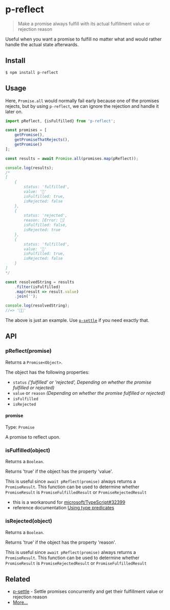 # p-reflect

> Make a promise always fulfill with its actual fulfillment value or rejection reason

Useful when you want a promise to fulfill no matter what and would rather handle the actual state afterwards.

## Install

```
$ npm install p-reflect
```

## Usage

Here, `Promise.all` would normally fail early because one of the promises rejects, but by using `p-reflect`, we can ignore the rejection and handle it later on.

```js
import pReflect, {isFulfilled} from 'p-reflect';

const promises = [
	getPromise(),
	getPromiseThatRejects(),
	getPromise()
];

const results = await Promise.all(promises.map(pReflect));

console.log(results);
/*
[
	{
		status: 'fulfilled',
		value: '🦄'
		isFulfilled: true,
		isRejected: false
	},
	{
		status: 'rejected',
		reason: [Error: 👹]
		isFulfilled: false,
		isRejected: true
	},
	{
		status: 'fulfilled',
		value: '🐴'
		isFulfilled: true,
		isRejected: false
	}
]
*/

const resolvedString = results
	.filter(isFulfilled)
	.map(result => result.value)
	.join('');

console.log(resolvedString);
//=> '🦄🐴'
```

The above is just an example. Use [`p-settle`](https://github.com/sindresorhus/p-settle) if you need exactly that.

## API

### pReflect(promise)

Returns a `Promise<Object>`.

The object has the following properties:

- `status` *('fulfilled' or 'rejected', Depending on whether the promise fulfilled or rejected)*
- `value` or `reason` *(Depending on whether the promise fulfilled or rejected)*
- `isFulfilled`
- `isRejected`

#### promise

Type: `Promise`

A promise to reflect upon.

### isFulfilled(object)

Returns a `Boolean`.

Returns 'true' if the object has the property 'value'.

This is useful since `await pReflect(promise)` always returns a `PromiseResult`. This function can be used to determine whether `PromiseResult` is `PromiseFulfilledResult` or `PromiseRejectedResult`

- this is a workaround for [microsoft/TypeScript#32399](https://github.com/microsoft/TypeScript/issues/32399)
- reference documentation [Using type predicates](https://www.typescriptlang.org/docs/handbook/2/narrowing.html)

### isRejected(object)

Returns a `Boolean`.

Returns 'true' if the object has the property 'reason'.

This is useful since `await pReflect(promise)` always returns a `PromiseResult`. This function can be used to determine whether `PromiseResult` is `PromiseRejectedResult` or `PromiseFulfilledResult`

## Related

- [p-settle](https://github.com/sindresorhus/p-settle) - Settle promises concurrently and get their fulfillment value or rejection reason
- [More…](https://github.com/sindresorhus/promise-fun)
